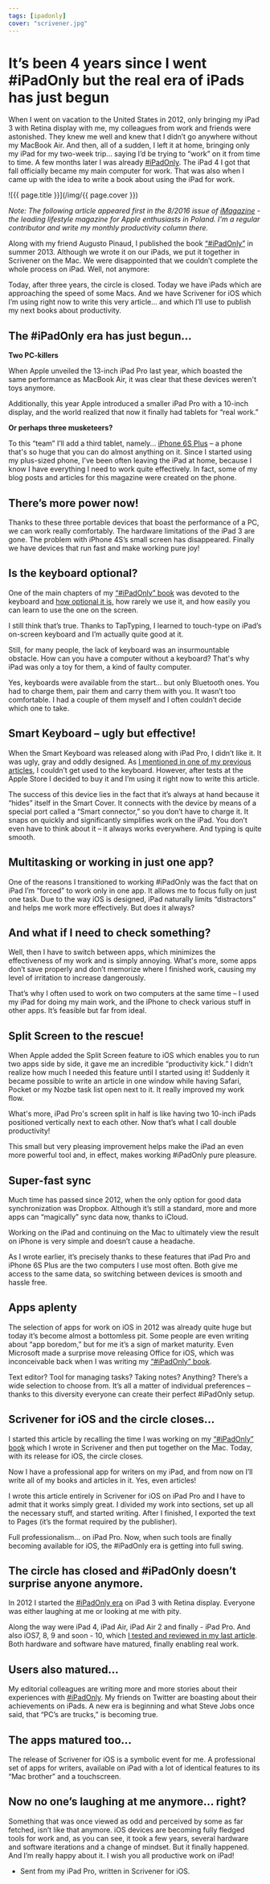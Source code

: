 ```yaml
---
tags: [ipadonly]
cover: "scrivener.jpg"
---
```


# It’s been 4 years since I went #iPadOnly but the real era of iPads has just begun

When I went on vacation to the United States in 2012, only bringing my iPad 3 with Retina display with me, my colleagues from work and friends were astonished. They knew me well and knew that I didn’t go anywhere without my MacBook Air. And then, all of a sudden, I left it at home, bringing only my iPad for my two-week trip... saying I’d be trying to “work” on it from time to time. A few months later I was already [#iPadOnly][ipad]. The iPad 4 I got that fall officially became my main computer for work. That was also when I came up with the idea to write a book about using the iPad for work.

<!--More-->

![{{ page.title }}](/img/{{ page.cover }})

*Note: The following article appeared first in the 8/2016 issue of [iMagazine][] - the leading lifestyle magazine for Apple enthusiasts in Poland. I'm a regular contributor and write my monthly productivity column there.*

Along with my friend Augusto Pinaud, I published the book [“#iPadOnly”][ipadonly] in summer 2013. Although we wrote it on our iPads, we put it together in Scrivener on the Mac. We were disappointed that we couldn’t complete the whole process on iPad. Well, not anymore:



Today, after three years, the circle is closed. Today we have iPads which are approaching the speed of some Macs. And we have Scrivener for iOS which I’m using right now to write this very article... and which I’ll use to publish my next books about productivity.   

## The #iPadOnly era has just begun...

**Two PC-killers**

When Apple unveiled the 13-inch iPad Pro last year, which boasted the same performance as MacBook Air, it was clear that these devices weren't toys anymore.

Additionally, this year Apple introduced a smaller iPad Pro with a 10-inch display, and the world realized that now it finally had tablets for “real work.”

**Or perhaps three musketeers?**

To this “team” I’ll add a third tablet, namely... [iPhone 6S Plus](https://sliwinski.com/6pluslove) – a phone that's so huge that you can do almost anything on it. Since I started using my plus-sized phone, I've been often leaving the iPad at home, because I know I have everything I need to work quite effectively. In fact, some of my blog posts and articles for this magazine were created on the phone.

## There’s more power now!

Thanks to these three portable devices that boast the performance of a  PC, we can work really comfortably. The hardware limitations of the iPad 3 are gone. The problem with iPhone 4S’s small screen has disappeared. Finally we have devices that run fast and make working pure joy!

## Is the keyboard optional?

One of the main chapters of my [“#iPadOnly” book][ipadonly] was devoted to the keyboard and [how optional it is](https://sliwinski.com/part-10-they-keyboard-or-the-lack-of-it-ipad), how rarely we use it, and how easily you can learn to use the one on the screen.

I still think that’s true. Thanks to TapTyping, I learned to touch-type on iPad’s on-screen keyboard and I’m actually quite good at it.

Still, for many people, the lack of keyboard was an insurmountable obstacle. How can you have a computer without a keyboard? That's why iPad was only a toy for them, a kind of faulty computer.

Yes, keyboards were available from the start... but only Bluetooth ones. You had to charge them, pair them and carry them with you. It wasn’t too comfortable. I had a couple of them myself and I often couldn’t decide which one to take.

## Smart Keyboard – ugly but effective!

When the Smart Keyboard was released along with iPad Pro, I didn’t like it. It was ugly, gray and oddly designed. As [I mentioned in one of my previous articles](https://sliwinski.com/ipadprokeyboard), I couldn’t get used to the keyboard. However, after tests at the Apple Store I decided to buy it and I’m using it right now to write this article.

The success of this device lies in the fact that it’s always at hand because it “hides” itself in the Smart Cover. It connects with the device by means of a special port called a “Smart connector,” so you don’t have to charge it. It snaps on quickly and significantly simplifies work on the iPad. You don’t even have to think about it – it always works everywhere. And typing is quite smooth.

## Multitasking or working in just one app?

One of the reasons I transitioned to working #iPadOnly was the fact that on iPad I’m “forced” to work only in one app. It allows me to focus fully on just one task. Due to the way iOS is designed, iPad naturally limits “distractors” and helps me work more effectively. But does it always?

## And what if I need to check something?

Well, then I have to switch between apps, which minimizes the effectiveness of my work and is simply annoying. What's more, some apps don’t save properly and don’t memorize where I finished work, causing my level of irritation to increase dangerously.

That’s why I often used to work on two computers at the same time – I used my iPad for doing my main work, and the iPhone to check various stuff in other apps. It’s feasible but far from ideal.

## Split Screen to the rescue!

When Apple added the Split Screen feature to iOS which enables you to run two apps side by side, it gave me an incredible “productivity kick.” I didn’t realize how much I needed this feature until I started using it! Suddenly it became possible to write an article in one window while having Safari, Pocket or my Nozbe task list open next to it. It really improved my work flow.

What's more, iPad Pro's screen split in half is like having two 10-inch iPads positioned vertically next to each other. Now that’s what I call double productivity!

This small but very pleasing improvement helps make the iPad an even more powerful tool and, in effect, makes working #iPadOnly pure pleasure.

## Super-fast sync

Much time has passed since 2012, when the only option for good data synchronization was Dropbox. Although it’s still a standard, more and more apps can “magically” sync data now, thanks to iCloud.

Working on the iPad and continuing on the Mac to ultimately view the result on iPhone is very simple and doesn’t cause a headache.

As I wrote earlier, it’s precisely thanks to these features that iPad Pro and iPhone 6S Plus are the two computers I use most often. Both give me access to the same data, so switching between devices is smooth and hassle free.

## Apps aplenty

The selection of apps for work on iOS in 2012 was already quite huge but today it’s become almost a bottomless pit. Some people are even writing about “app boredom,” but for me it’s a sign of market maturity. Even Microsoft made a surprise move releasing Office for iOS, which was inconceivable back when I was writing my [“#iPadOnly” book][ipadonly].

Text editor? Tool for managing tasks? Taking notes? Anything? There’s a wide selection to choose from. It’s all a matter of individual preferences – thanks to this diversity everyone can create their perfect #iPadOnly setup.

## Scrivener for iOS and the circle closes...

I started this article by recalling the time I was working on my [“#iPadOnly” book][ipadonly] which I wrote in Scrivener and then put together on the Mac. Today, with its release for iOS, the circle closes.

Now I have a professional app for writers on my iPad, and from now on I’ll write all of my books and articles in it. Yes, even articles!

I wrote this article entirely in Scrivener for iOS on iPad Pro and I have to admit that it works simply great. I divided my work into sections, set up all the necessary stuff, and started writing. After I finished, I exported the text to Pages (it’s the format required by the publisher).

Full professionalism... on iPad Pro. Now, when such tools are finally becoming available for iOS, the #iPadOnly era is getting into full swing.

## The circle has closed and #iPadOnly doesn’t surprise anyone anymore.

In 2012 I started the [#iPadOnly era][ipad] on iPad 3 with Retina display. Everyone was either laughing at me or looking at me with pity.

Along the way were iPad 4, iPad Air, iPad Air 2 and finally - iPad Pro. And also iOS7, 8, 9 and soon - 10, which [I tested and reviewed in my last article](https://sliwinski.com/sierra). Both hardware and software have matured, finally enabling real work.

## Users also matured...

My editorial colleagues are writing more and more stories about their experiences with [#iPadOnly][ipad]. My friends on Twitter are boasting about their achievements on iPads. A new era is beginning and what Steve Jobs once said, that “PC’s are trucks,” is becoming true.

## The apps matured too...

The release of Scrivener for iOS is a symbolic event for me. A professional set of apps for writers, available on iPad with a lot of identical features to its “Mac brother” and a touchscreen.

## Now no one’s laughing at me anymore... right?

Something that was once viewed as odd and perceived by some as far fetched, isn’t like that anymore. iOS devices are becoming fully fledged tools for work and, as you can see, it took a few years, several hardware and software iterations and a change of mindset. But it finally happened. And I’m really happy about it. I wish you all productive work on iPad!

- Sent from my iPad Pro, written in Scrivener for iOS.

[iMagazine]: http://iMagazine.pl
[n]: https://michael.gratis/nozbe
[ipad]: /ipadonly/
[ipadonly]: https://michael.gratis/ipadonly/
[prod]: /productivity/